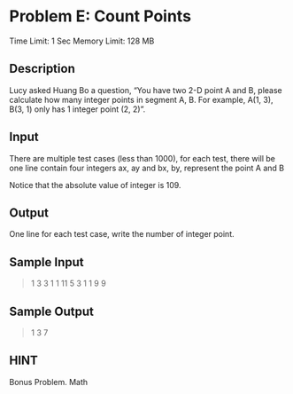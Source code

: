 # Problem E: Count Points

Time Limit: 1 Sec  Memory Limit: 128 MB

## Description

Lucy asked Huang Bo a question, “You have two 2-D point A and B, please calculate how many integer points in segment A, B. For example, A(1, 3), B(3, 1) only has 1 integer point (2, 2)”.

## Input

There are multiple test cases (less than 1000), for each test, there will be one line contain four integers ax, ay and bx, by, represent the point A and B

Notice that the absolute value of integer is 109.

## Output

One line for each test case, write the number of integer point.

## Sample Input

> 1 3 3 1
> 1 11 5 3
> 1 1 9 9

## Sample Output

> 1
> 3
> 7

## HINT
Bonus Problem. Math
